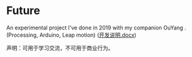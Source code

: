 # Future
An experimental project I've done in 2019 with my companion OuYang . (Processing, Arduino, Leap motion)
([开发说明.docx](https://github.com/Yunfan2333Nu/Future/files/6976515/default.docx))

声明：可用于学习交流，不可用于商业行为。
